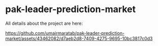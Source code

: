 # pak-leader-prediction-market
All details about the project are here:


https://github.com/umairmaratab/pak-leader-prediction-market/assets/43462082/d7aeb2d8-7409-4275-9695-10bc3817c0d3

